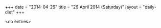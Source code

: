 +++
date = "2014-04-26"
title = "26 April 2014 (Saturday)"
layout = "daily-diet"
+++


\<no entries\>

